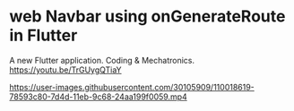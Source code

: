 # web Navbar using onGenerateRoute in Flutter
A new Flutter application. Coding & Mechatronics.  https://youtu.be/TrGUygQTiaY

https://user-images.githubusercontent.com/30105909/110018619-78593c80-7d4d-11eb-9c68-24aa199f0059.mp4
